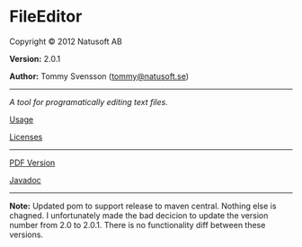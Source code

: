 # FileEditor

Copyright © 2012 Natusoft AB

__Version:__ 2.0.1 

__Author:__ Tommy Svensson (tommy@natusoft.se)

----

_A tool for programatically editing text files._

[Usage](https://github.com/tombensve/FileEditor/blob/master/docs/FileEditor.md)

[Licenses](https://github.com/tombensve/FileEditor/blob/master/docs/licenses.md)

----

[PDF Version](https://github.com/tombensve/FileEditor/blob/master/docs/FileEditor.pdf)

[Javadoc](http://apidoc.natusoft.se/FileEditor/)

----

**Note:** Updated pom to support release to maven central. Nothing else is chagned. I unfortunately made the bad decicion to update the version number from 2.0 to 2.0.1. There is no functionality diff between these versions. 

